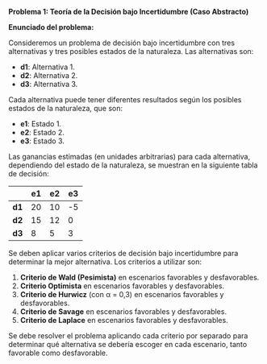 **Problema 1: Teoría de la Decisión bajo Incertidumbre (Caso Abstracto)**

**Enunciado del problema:**

Consideremos un problema de decisión bajo incertidumbre con tres alternativas y tres posibles estados de la naturaleza. Las alternativas son:

-   **d1**: Alternativa 1.
-   **d2**: Alternativa 2.
-   **d3**: Alternativa 3.

Cada alternativa puede tener diferentes resultados según los posibles estados de la naturaleza, que son:

-   **e1**: Estado 1.
-   **e2**: Estado 2.
-   **e3**: Estado 3.

Las ganancias estimadas (en unidades arbitrarias) para cada alternativa, dependiendo del estado de la naturaleza, se muestran en la siguiente tabla de decisión:

|        | e1  | e2  | e3  |
|--------|-----|-----|-----|
| **d1** | 20  | 10  | -5  |
| **d2** | 15  | 12  | 0   |
| **d3** | 8   | 5   | 3   |

Se deben aplicar varios criterios de decisión bajo incertidumbre para determinar la mejor alternativa. Los criterios a utilizar son:

1.  **Criterio de Wald (Pesimista)** en escenarios favorables y desfavorables.
2.  **Criterio Optimista** en escenarios favorables y desfavorables.
3.  **Criterio de Hurwicz** (con α = 0,3) en escenarios favorables y desfavorables.
4.  **Criterio de Savage** en escenarios favorables y desfavorables.
5.  **Criterio de Laplace** en escenarios favorables y desfavorables.

Se debe resolver el problema aplicando cada criterio por separado para determinar qué alternativa se debería escoger en cada escenario, tanto favorable como desfavorable.
